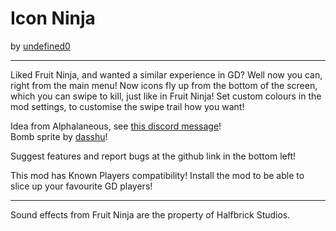 # Icon Ninja
by [undefined0](user:13351341)

---

Liked Fruit Ninja, and wanted a similar experience in GD? Well now you can, right from the main menu! Now icons fly up from the bottom of the screen, which you can swipe to kill, just like in Fruit Ninja! Set custom colours in the mod settings, to customise the swipe trail how you want!

Idea from Alphalaneous, see [this discord message](https://discord.com/channels/911701438269386882/911702535373475870/1303111747539963905)! \
Bomb sprite by [dasshu](https://bsky.app/profile/dasshu.dev)!

Suggest features and report bugs at the github link in the bottom left!

This mod has Known Players compatibility! Install the mod to be able to slice up your favourite GD players!

---

Sound effects from Fruit Ninja are the property of Halfbrick Studios.